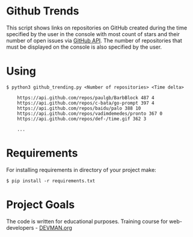 # Github Trends

This script shows links on repositories on GitHub сreated during the time specified by the user in the console with most count of stars and their number of open issues via [GitHub API](https://developer.github.com/v3/search/#search-repositories). The number of repositories that must be displayed on the console is also specified by the user.


# Using

```
$ python3 github_trending.py <Number of repositories> <Time delta>

    https://api.github.com/repos/paulgb/BarbBlock 487 4
    https://api.github.com/repos/c-bata/go-prompt 397 4
    https://api.github.com/repos/baidu/palo 388 10
    https://api.github.com/repos/vadimdemedes/pronto 367 0
    https://api.github.com/repos/def-/time.gif 362 3

    ...

```


# Requirements

For installing requirements in directory of your project make:

```
$ pip install -r requirements.txt
```


# Project Goals

The code is written for educational purposes. Training course for web-developers - [DEVMAN.org](https://devman.org)
